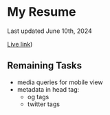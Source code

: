 # My Resume
Last updated June 10th, 2024

[Live link](https://okoro-brian-resume.vercel.app/))

## Remaining Tasks
- media queries for mobile view
- metadata in head tag:
    - og tags
    - twitter tags
